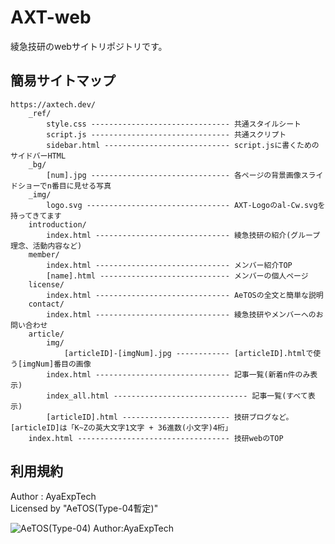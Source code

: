 # AXT-web

綾急技研のwebサイトリポジトリです。

## 簡易サイトマップ

```
https://axtech.dev/
    _ref/
        style.css ------------------------------- 共通スタイルシート
        script.js ------------------------------- 共通スクリプト
        sidebar.html ---------------------------- script.jsに書くためのサイドバーHTML
    _bg/
        [num].jpg ------------------------------- 各ページの背景画像スライドショーでn番目に見せる写真
    _img/
        logo.svg -------------------------------- AXT-Logoのal-Cw.svgを持ってきてます
    introduction/
        index.html ------------------------------ 綾急技研の紹介(グループ理念、活動内容など)
    member/
        index.html ------------------------------ メンバー紹介TOP
        [name].html ----------------------------- メンバーの個人ページ
    license/
        index.html ------------------------------ AeTOSの全文と簡単な説明
    contact/
        index.html ------------------------------ 綾急技研やメンバーへのお問い合わせ
    article/
        img/
            [articleID]-[imgNum].jpg ------------ [articleID].htmlで使う[imgNum]番目の画像
        index.html ------------------------------ 記事一覧(新着n件のみ表示)
        index_all.html ------------------------------ 記事一覧(すべて表示)
        [articleID].html ------------------------ 技研ブログなど。[articleID]は「K~Zの英大文字1文字 + 36進数(小文字)4桁」
    index.html ---------------------------------- 技研webのTOP
```

## 利用規約

Author : AyaExpTech  
Licensed by "AeTOS(Type-04暫定)"

![AeTOS(Type-04) Author:AyaExpTech](https://user-images.githubusercontent.com/100068967/204968925-f8322b9b-55e0-43c0-97ff-ed01cf68d43b.png)